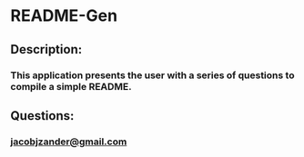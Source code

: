 #  README-Gen
  


  ## Description:
  ### This application presents the user with a series of questions to compile a simple README.
  
  ## Questions:
  ### jacobjzander@gmail.com 
 
